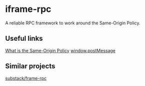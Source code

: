 # iframe-rpc
A reliable RPC framework to work around the Same-Origin Policy.

## Useful links
[What is the Same-Origin Policy](https://developer.mozilla.org/en-US/docs/Web/Security/Same-origin_policy)
[window.postMessage](https://developer.mozilla.org/en-US/docs/Web/API/Window/postMessage)

## Similar projects
[substack/frame-rpc](https://github.com/substack/frame-rpc)
